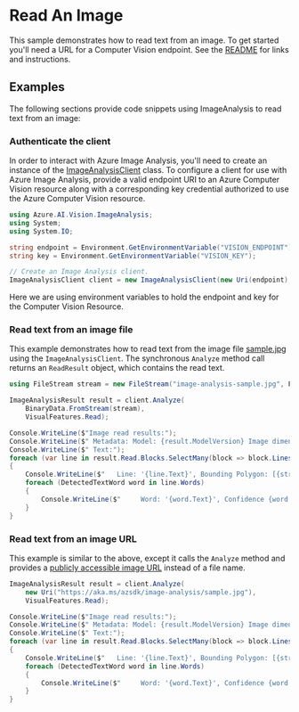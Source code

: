 # Read An Image

This sample demonstrates how to read text from an image. To get started you'll need a URL for a Computer Vision endpoint. See the [README](https://github.com/Azure/azure-sdk-for-net/blob/main/sdk/vision/Azure.AI.Vision.ImageAnalysis/README.md) for links and instructions.

## Examples

The following sections provide code snippets using ImageAnalysis to read text from an image:

### Authenticate the client

In order to interact with Azure Image Analysis, you'll need to create an instance of the [ImageAnalysisClient][imageanalysis_client_class]
class. To configure a client for use with Azure Image Analysis, provide a valid endpoint URI to an Azure Computer Vision resource
along with a corresponding key credential authorized to use the Azure Computer Vision resource.

```C# Snippet:ImageAnalysisUsing
using Azure.AI.Vision.ImageAnalysis;
using System;
using System.IO;
```
```C# Snippet:ImageAnalysisAuth
string endpoint = Environment.GetEnvironmentVariable("VISION_ENDPOINT");
string key = Environment.GetEnvironmentVariable("VISION_KEY");

// Create an Image Analysis client.
ImageAnalysisClient client = new ImageAnalysisClient(new Uri(endpoint), new AzureKeyCredential(key));
```

Here we are using environment variables to hold the endpoint and key for the Computer Vision Resource.

### Read text from an image file

This example demonstrates how to read text from the image file [sample.jpg](https://aka.ms/azsdk/image-analysis/sample.jpg) using the `ImageAnalysisClient`. The synchronous `Analyze` method call returns an `ReadResult` object, which contains the read text.

```C# Snippet:ImageAnalysisReadFromFile
using FileStream stream = new FileStream("image-analysis-sample.jpg", FileMode.Open);

ImageAnalysisResult result = client.Analyze(
    BinaryData.FromStream(stream),
    VisualFeatures.Read);

Console.WriteLine($"Image read results:");
Console.WriteLine($" Metadata: Model: {result.ModelVersion} Image dimensions: {result.Metadata.Width} x {result.Metadata.Height}");
Console.WriteLine($" Text:");
foreach (var line in result.Read.Blocks.SelectMany(block => block.Lines))
{
    Console.WriteLine($"   Line: '{line.Text}', Bounding Polygon: [{string.Join(" ", line.BoundingPolygon)}]");
    foreach (DetectedTextWord word in line.Words)
    {
        Console.WriteLine($"     Word: '{word.Text}', Confidence {word.Confidence.ToString("#.####")}, Bounding Polygon: [{string.Join(" ", word.BoundingPolygon)}]");
    }
}
```

### Read text from an image URL

This example is similar to the above, except it calls the `Analyze` method and provides a [publicly accessible image URL](https://aka.ms/azsdk/image-analysis/sample.jpg) instead of a file name.

```C# Snippet:ImageAnalysisReadFromUrl
ImageAnalysisResult result = client.Analyze(
    new Uri("https://aka.ms/azsdk/image-analysis/sample.jpg"),
    VisualFeatures.Read);

Console.WriteLine($"Image read results:");
Console.WriteLine($" Metadata: Model: {result.ModelVersion} Image dimensions: {result.Metadata.Width} x {result.Metadata.Height}");
Console.WriteLine($" Text:");
foreach (var line in result.Read.Blocks.SelectMany(block => block.Lines))
{
    Console.WriteLine($"   Line: '{line.Text}', Bounding Polygon: [{string.Join(" ", line.BoundingPolygon)}]");
    foreach (DetectedTextWord word in line.Words)
    {
        Console.WriteLine($"     Word: '{word.Text}', Confidence {word.Confidence.ToString("#.####")}, Bounding Polygon: [{string.Join(" ", word.BoundingPolygon)}]");
    }
}
```
[imageanalysis_client_class]: https://github.com/Azure/azure-sdk-for-net/blob/main/sdk/vision/Azure.AI.Vision.ImageAnalysis/src/Custom/ImageAnalysisClient.cs